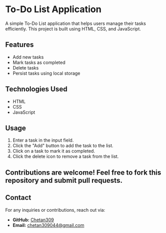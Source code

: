 # To-Do List Application

A simple To-Do List application that helps users manage their tasks efficiently. This project is built using HTML, CSS, and JavaScript.

## Features

- Add new tasks
- Mark tasks as completed
- Delete tasks
- Persist tasks using local storage

## Technologies Used

- HTML
- CSS
- JavaScript

## Usage

1. Enter a task in the input field.
2. Click the "Add" button to add the task to the list.
3. Click on a task to mark it as completed.
4. Click the delete icon to remove a task from the list.


## Contributions are welcome! Feel free to fork this repository and submit pull requests.

## Contact

For any inquiries or contributions, reach out via:

- **GitHub:** [Chetan309](https://github.com/Chetan309)
- **Email:** [chetan309044@gmail.com](mailto:chetan309044@gmail.com)

